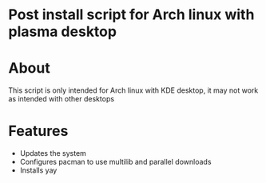 # Post install script for Arch linux with plasma desktop

# About
This script is only intended for Arch linux with KDE desktop, it may not work as intended with other desktops

# Features
* Updates the system
* Configures pacman to use multilib and parallel downloads
* Installs yay